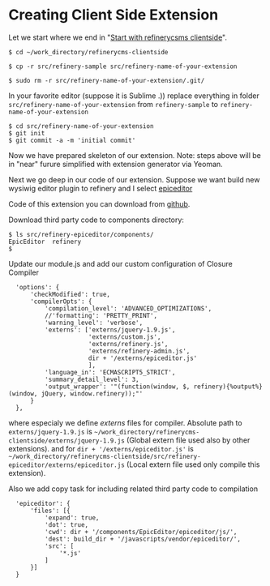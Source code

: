 # Creating Client Side Extension

Let we start where we end in "[Start with refinerycsms clientside](./start_with_refinerycms-clientside.md)".
```
$ cd ~/work_directory/refinerycms-clientside

$ cp -r src/refinery-sample src/refinery-name-of-your-extension

$ sudo rm -r src/refinery-name-of-your-extension/.git/
```
In your favorite editor (suppose it is Sublime .)) replace everything in folder
``src/refinery-name-of-your-extension`` from ``refinery-sample`` to ``refinery-name-of-your-extension``
```
$ cd src/refinery-name-of-your-extension
$ git init
$ git commit -a -m 'initial commit'
```
Now we have prepared skeleton of our extension.
Note: steps above will be in "near" furure simplified with extension generator via Yeoman.

Next we go deep in our code of our extension.
Suppose we want build new wysiwig editor plugin to refinery and I select [epiceditor](http://epiceditor.com/)

Code of this extension you can download from [github](https://github.com/keram-refinery/refinery-epiceditor).

Download third party code to components directory:
```
$ ls src/refinery-epiceditor/components/
EpicEditor  refinery
$

```

Update our module.js and add our custom configuration of Closure Compiler
```
  'options': {
      'checkModified': true,
      'compilerOpts': {
          'compilation_level': 'ADVANCED_OPTIMIZATIONS',
          //'formatting': 'PRETTY_PRINT',
          'warning_level': 'verbose',
          'externs': ['externs/jquery-1.9.js',
                      'externs/custom.js',
                      'externs/refinery.js',
                      'externs/refinery-admin.js',
                      dir + '/externs/epiceditor.js'
                      ],
          'language_in': 'ECMASCRIPT5_STRICT',
          'summary_detail_level': 3,
          'output_wrapper': '"(function(window, $, refinery){%output%}(window, jQuery, window.refinery));"'
      }
  },
```

where especialy we define _externs_ files for compiler.
Absolute path to ``externs/jquery-1.9.js`` is ``~/work_directory/refinerycms-clientside/externs/jquery-1.9.js``
(Global extern file used also by other extensions).
and for ``dir + '/externs/epiceditor.js'`` is ``~/work_directory/refinerycms-clientside/src/refinery-epiceditor/externs/epiceditor.js``
(Local extern file used only compile this extension).


Also we add copy task for including related third party code to compilation

```
  'epiceditor': {
      'files': [{
          'expand': true,
          'dot': true,
          'cwd': dir + '/components/EpicEditor/epiceditor/js/',
          'dest': build_dir + '/javascripts/vendor/epiceditor/',
          'src': [
              '*.js'
          ]
      }]
  }
```
